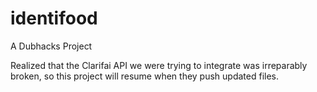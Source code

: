 # identifood
A Dubhacks Project

Realized that the Clarifai API we were trying to integrate was irreparably broken, so this project will resume when they push updated files.
